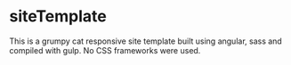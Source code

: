 # siteTemplate
This is a grumpy cat responsive site template built using angular, sass and compiled with gulp. No CSS frameworks were used.
